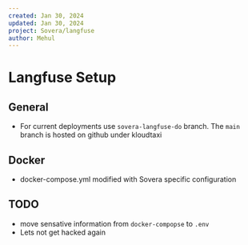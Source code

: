 ```yaml
---
created: Jan 30, 2024
updated: Jan 30, 2024
project: Sovera/langfuse
author: Mehul
---
```


# Langfuse Setup

## General
 
-  For current deployments use `sovera-langfuse-do` branch. The `main` branch is hosted on github under kloudtaxi

## Docker

- docker-compose.yml modified with Sovera specific configuration 

## TODO

- move sensative information from `docker-compopse` to `.env` 
- Lets not get hacked again
